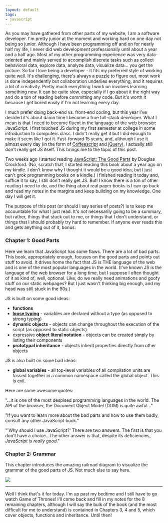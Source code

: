 ```yaml
---
layout: default
tags:
- javascript
---
```


As you may have gathered from other parts of my website, I am a software developer. I'm pretty junior at the moment and working hard on one day not being so junior. Although I have been programming off and on for nearly half my life, I never did web development professionally until about a year and a half ago. Most of my other programming experience was very data-oriented and mainly served to accomplish discrete tasks such as collect behavioral data, explore data, analyze data, visualize data... you get the picture. So far I love being a developer - it fits my preferred style of working quite well. It's challenging, there's always a puzzle to figure out, most work is done independently but collaboration underlies everything, and it requires a lot of creativity. Pretty much everything I work on involves learning something new. It can be quite slow, especially if I go about it the right way and do a ton of reading before committing any code. But it's worth it because I get bored easily if I'm not learning every day.

I much prefer doing back-end vs. front-end coding, but this year I've decided it's about damn time I become a true full-stack developer. What I mean is that I need to become fluent in the language of the web browser: JavaScript. I first touched JS during my first semester at college in some introduction to computers class. I didn't really get it but I did enough to make it seem like I got it. Fast-forward 15 years, and, although I use it almost every day (in the form of [Coffeescript](http://coffeescript.org/) and [jQuery](https://jquery.com/)), I actually still don't really get JS itself. This brings me to the topic of this post.

Two weeks ago I started reading [JavaScript: The Good Parts](http://www.amazon.com/JavaScript-Good-Parts-Douglas-Crockford/dp/0596517742) by Douglas Crockford. (No, scratch that, I started reading this book about a year ago on my kindle. I don't know why I thought it would be a good idea, but I just can't grok programming books on a kindle.) I finished reading it today and, suffice it to say, I still don't really get JS. But! I know there is a ton of other reading I need to do, and the thing about real paper books is I can go back and read my notes in the margins and keep building on my knowledge. One day I will get it.

The purpose of this post (or should I say series of posts?) is to keep me accountable for what I just read. It's not necessarily going to be a summary, but rather, things that stuck out to me, or things that I don't understand, or things that I should probably try hard to remember. If anyone ever reads this and gets anything out of it, bonus.

### Chapter 1: Good Parts

Here we learn that JavaScript has some flaws. There are a lot of bad parts. This book, appropriately enough, focuses on the good parts and points out stuff to avoid. It drives home the fact that JS is THE language of the web and is one of the most popular languages in the world. (I've known JS is the language of the web browser for a long time, but I suppose I often thought of it as kind of, well, optional. Like, do we really need animations and goofy stuff on our static webpages? But I just wasn't thinking big enough, and my head was still stuck in the 90s.)

JS is built on some good ideas:

- **functions**
- [**loose typing**](http://en.wikipedia.org/wiki/Strong_and_weak_typing) - variables are declared without a type (as opposed to strong typing)
- **dynamic objects** - objects can change throughout the execution of the script (as opposed to static objects)
- expressive **object literal notation** - objects can be created simply by listing their components
- **prototypal inheritance** - objects inherit properties directly from other objects

JS is also built on some bad ideas:

- **global variables** - all top-level variables of all compilation units are tossed together in a common namespace called the global object. This is evil.

Here are some awesome quotes: 

"...it is one of the most despised programming languages in the world. The API of the browser, the Document Object Model (DOM) is quite awful..."

"If you want to learn more about the bad parts and how to use them badly, consult any other JavaScript book."

"'Why should I use JavaScript?' There are two answers. The first is that you don't have a choice...The other answer is that, despite its deficiencies, *JavaScript is really good*."

### Chapter 2: Grammar

This chapter introduces the amazing railroad diagram to visualize the grammar of the good parts of JS. Not much else to say here.

<img src="http://cdn.oreilly.com/excerpts/9780596517748/web/jsgp_ad41.png">

<hr>

Well I think that's it for today. I'm up past my bedtime and I still have to go watch Game of Thrones! I'll come back and fill in my notes for the 8 remaining chapters, although I will say the bulk of the book (and the most difficult for me to understand) is contained in Chapters 3, 4 and 5, which cover objects, functions and inheritance. Until then!
